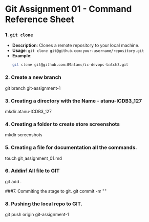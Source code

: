 # Git Assignment 01 - Command Reference Sheet

### 1. `git clone`
- **Description**: Clones a remote repository to your local machine.
- **Usage**: `git clone git@github.com:your-username/repository.git`
- **Example**:
  ```bash
  git clone git@github.com:09atanu/ic-devops-batch3.git


### 2. Create a new branch

   git branch git-assignment-1


### 3.  Creating a directory with the Name - atanu-ICDB3_127
   mkdir atanu-ICDB3_127

### 4. Creating a folder to create store screenshots
mkdir screenshots

### 5. Creating a file for documentation all the commands.
touch git_assignment_01.md 

### 6. Addinf All file to GIT
git add .

###7. Commiting the stage to git.
git commit -m ""


### 8. Pushing the local repo to GIT.
git push origin git-assignment-1



